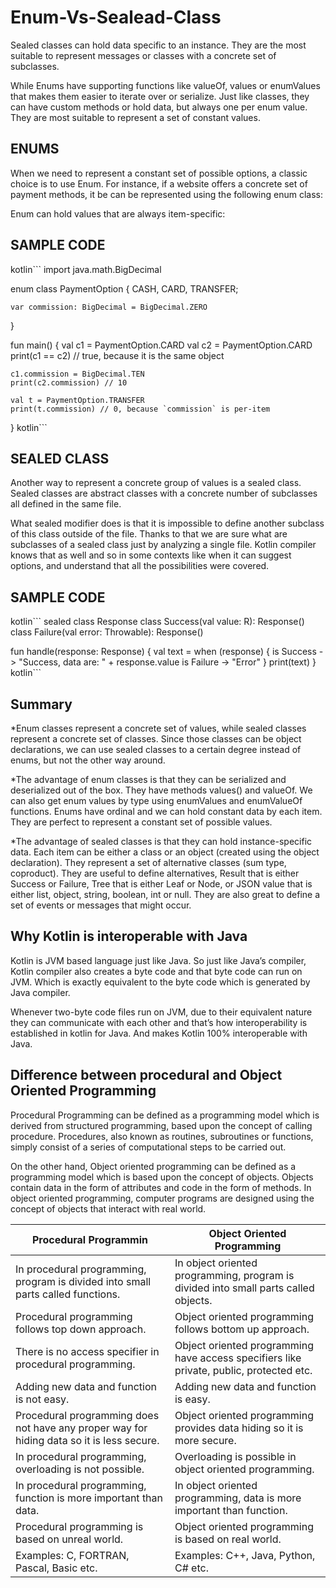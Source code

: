 # Enum-Vs-Sealead-Class

Sealed classes can hold data specific to an instance. They are the most suitable to represent messages or classes with a concrete set of subclasses.

While Enums have supporting functions like valueOf, values or enumValues that makes them easier to iterate over or serialize. 
Just like classes, they can have custom methods or hold data, but always one per enum value. They are most suitable to represent a set of constant values.

## ENUMS
When we need to represent a constant set of possible options, a classic choice is to use Enum. For instance, if a website offers a concrete set of 
payment methods, it be can be represented using the following enum class:

Enum can hold values that are always item-specific:

## SAMPLE CODE
kotlin```
import java.math.BigDecimal

enum class PaymentOption {
    CASH,
    CARD,
    TRANSFER;

    var commission: BigDecimal = BigDecimal.ZERO
}

fun main() {
    val c1 = PaymentOption.CARD
    val c2 = PaymentOption.CARD
    print(c1 == c2) // true, because it is the same object

    c1.commission = BigDecimal.TEN
    print(c2.commission) // 10

    val t = PaymentOption.TRANSFER
    print(t.commission) // 0, because `commission` is per-item
}
kotlin```

## SEALED CLASS
Another way to represent a concrete group of values is a sealed class. Sealed classes are abstract classes with a concrete number of subclasses all 
defined in the same file.

What sealed modifier does is that it is impossible to define another subclass of this class outside of the file. Thanks to that we are sure what are 
subclasses of a sealed class just by analyzing a single file. Kotlin compiler knows that as well and so in some contexts like when it can suggest options, 
and understand that all the possibilities were covered.

## SAMPLE CODE
kotlin```
sealed class Response<out R>
class Success<R>(val value: R): Response<R>()
class Failure(val error: Throwable): Response<Nothing>()

fun handle(response: Response<String>) {
    val text = when (response) {
        is Success -> "Success, data are: " + response.value
        is Failure -> "Error"
    }
    print(text)
}
kotlin```

## Summary
*Enum classes represent a concrete set of values, while sealed classes represent a concrete set of classes. Since those classes can be object declarations, 
 we can use sealed classes to a certain degree instead of enums, but not the other way around.

*The advantage of enum classes is that they can be serialized and deserialized out of the box. They have methods values() and valueOf. We can also get 
 enum values by type using enumValues and enumValueOf functions. Enums have ordinal and we can hold constant data by each item. They are perfect to 
 represent a constant set of possible values.
 
*The advantage of sealed classes is that they can hold instance-specific data. Each item can be either a class or an object (created using the object 
 declaration). They represent a set of alternative classes (sum type, coproduct). They are useful to define alternatives, Result that is either Success 
 or Failure, Tree that is either Leaf or Node, or JSON value that is either list, object, string, boolean, int or null. They are also great to define a 
 set of events or messages that might occur.

## Why Kotlin is interoperable with Java
Kotlin is JVM based language just like Java. So just like Java’s compiler, Kotlin compiler also creates a byte code and that byte code can run on JVM. Which is exactly equivalent to the byte code which is generated by Java compiler.

Whenever two-byte code files run on JVM, due to their equivalent nature they can communicate with each other and that’s how interoperability is established in kotlin for Java. And makes Kotlin 100% interoperable with Java.

## Difference between procedural and Object Oriented Programming
Procedural Programming can be defined as a programming model which is derived from structured programming, based upon the concept of calling procedure. Procedures, also known as routines, subroutines or functions, simply consist of a series of computational steps to be carried out.

On the other hand, Object oriented programming can be defined as a programming model which is based upon the concept of objects. Objects contain data in the form of attributes and code in the form of methods. In object oriented programming, computer programs are designed using the concept of objects that interact with real world.

| Procedural Programmin | Object Oriented Programming
| --------------------- | ---------------------
| In procedural programming, program is divided into small parts called functions.| In object oriented programming, program is divided into small parts called objects.
| Procedural programming follows top down approach.| Object oriented programming follows bottom up approach.
| There is no access specifier in procedural programming.| Object oriented programming have access specifiers like private, public, protected etc.
| Adding new data and function is not easy.| Adding new data and function is easy.
| Procedural programming does not have any proper way for hiding data so it is less secure.| Object oriented programming provides data hiding so it is more secure.
| In procedural programming, overloading is not possible.| Overloading is possible in object oriented programming.
| In procedural programming, function is more important than data.| In object oriented programming, data is more important than function.
| Procedural programming is based on unreal world.| Object oriented programming is based on real world.
| Examples: C, FORTRAN, Pascal, Basic etc.| Examples: C++, Java, Python, C# etc.
